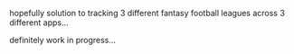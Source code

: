 hopefully solution to tracking 3 different fantasy football leagues across 3 different apps...

definitely work in progress...
